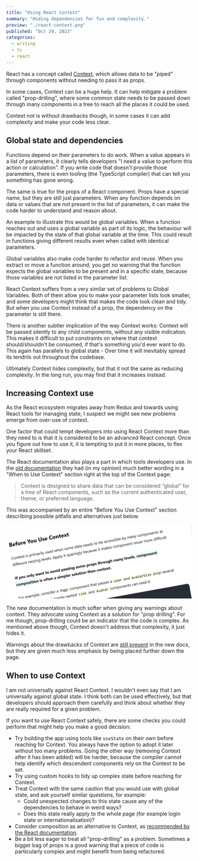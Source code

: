 ```yaml
---
title: "Using React Context"
summary: "Hiding dependencies for fun and complexity."
preview: "./react-context.png"
published: "Oct 29, 2023"
categories:
  - writing
  - ts
  - react
---
```


React has a concept called [Context](https://react.dev/learn/passing-data-deeply-with-context), which allows data to be "piped" through components without needing to pass it as props.

In some cases, Context can be a huge help. It can help mitigate a problem called "prop-drilling", where some common state needs to be passed down through many components in a tree to reach all the places it could be used.

Context not is without drawbacks though, in some cases it can add complexity and make your code less clear.

## Global state and dependencies

Functions depend on their parameters to do work. When a value appears in a list of parameters, it clearly tells developers "I need a value to perform this action or calculation". If you write code that doesn't provide those parameters, there is even tooling (the TypeScript compiler) that can tell you something has gone wrong.

The same is true for the props of a React component. Props have a special name, but they are still just parameters. When any function depends on data or values that are not present in the list of parameters, it can make the code harder to understand and reason about.

An example to illustrate this would be global variables. When a function reaches out and uses a global variable as part of its logic, the behaviour will be impacted by the state of that global variable at the time. This could result in functions giving different results even when called with identical parameters.

Global variables also make code harder to refactor and reuse. When you extract or move a function around, you get no warning that the function expects the global variables to be present and in a specific state, because those variables are not listed in the parameter list.

React Context suffers from a very similar set of problems to Global Variables. Both of them allow you to make your parameter lists look smaller, and some developers might think that makes the code look clean and tidy. But when you use Context instead of a prop, the dependency on the parameter is still there.

There is another subtler implication of the way Context works: Context will be passed silently to any child components, without any visible indication. This makes it difficult to put constraints on where that context should/shouldn't be consumed, if that's something you'd ever want to do. This again has parallels to global state - Over time it will inevitably spread its tendrils out throughout the codebase.

Ultimately Context hides complexity, but that it not the same as reducing complexity. In the long run, you may find that it increases instead.

## Increasing Context use

As the React ecosystem migrates away from Redux and towards using React tools for managing state, I suspect we might see new problems emerge from over-use of context.

One factor that could tempt developers into using React Context more than they need to is that it is considered to be an advanced React concept. Once you figure out how to use it, it is tempting to put it in more places, to flex your React skillset.

The React documentation also plays a part in which tools developers use. In the [old documentation](https://legacy.reactjs.org/docs/context.html) they had (in my opinion) much better wording in a "When to Use Context" section right at the top of the Context page:

> Context is designed to share data that can be considered “global” for a tree of React components, such as the current authenticated user, theme, or preferred language.

This was accompanied by an entire "Before You Use Context" section describing possible pitfalls and alternatives just below.

![Legacy React Context Documentation](./react-context.png "Legacy React Context Documentation")

The new documentation is much softer when giving any warnings about context. They advocate using Context as a solution for "prop drilling". For me though, prop-drilling could be an indicator that the code is complex. As mentioned above though, Context doesn't address that complexity, it just hides it.

Warnings about the drawbacks of Context are [still present](https://react.dev/learn/passing-data-deeply-with-context#before-you-use-context) in the new docs, but they are given much less emphasis by being placed further down the page.

## When to use Context

I am not universally against React Context. I wouldn't even say that I am universally against global state. I think both can be used effectively, but that developers should approach them carefully and think about whether they are really required for a given problem.

If you want to use React Context safely, there are some checks you could perform that might help you make a good decision:

- Try building the app using tools like `useState` on their own before reaching for Context. You always have the option to adopt it later without too many problems. Going the other way (removing Context after it has been added) will be harder, because the compiler cannot help identify which descendent components rely on the Context to be set.
- Try using custom hooks to tidy up complex state before reaching for Context.
- Treat Context with the same caution that you would use with global state, and ask yourself similar questions, for example:
  - Could unexpected changes to this state cause any of the dependencies to behave in weird ways?
  - Does this state really apply to the whole page (for example login state or internationalisation)?
- Consider composition as an alternative to Context, as [recommended by the React documentation](https://react.dev/learn/passing-data-deeply-with-context#before-you-use-context).
- Be a bit less eager to treat all "prop-drilling" as a problem. Sometimes a bigger bag of props is a good warning that a piece of code is particularly complex and might benefit from being refactored.
